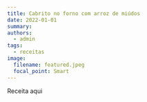 ```yaml
---
title: Cabrito no forno com arroz de miúdos
date: 2022-01-01
summary:
authors:
  - admin
tags:
  - receitas
image:
  filename: featured.jpeg
  focal_point: Smart
---
```

Receita aqui